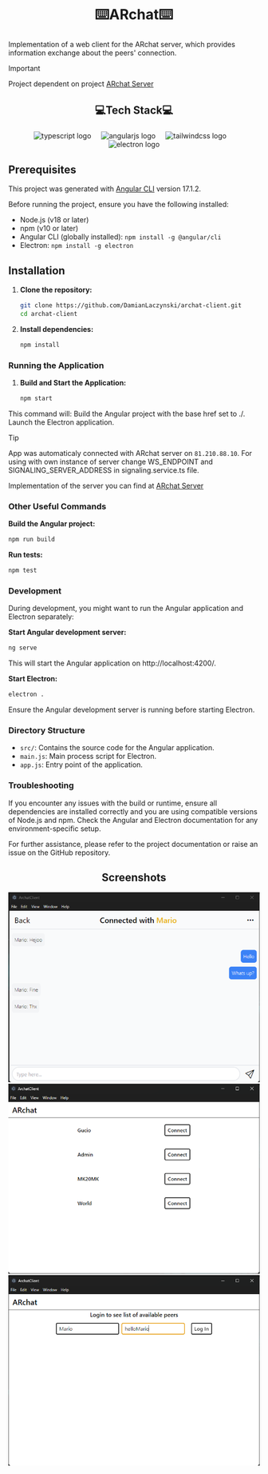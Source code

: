 <h1 align="center">⌨️ARchat⌨️</h1>

###

<p align="start">Implementation of a web client for the ARchat server, which provides information exchange about the peers' connection.</p>

> [!IMPORTANT] 
> Project dependent on project [ARchat Server](https://github.com/originalmk/archat-server)


###

<h2 align="center">💻Tech Stack💻</h2>

###

<div align="center">
  <img src="https://img.shields.io/badge/TypeScript-3178C6?logo=typescript&logoColor=white&style=for-the-badge" height="40" alt="typescript logo"  />
  <img width="12" />
  <img src="https://img.shields.io/badge/Angular-DD0031?logo=angular&logoColor=white&style=for-the-badge" height="40" alt="angularjs logo"  />
  <img width="12" />
  <img src="https://img.shields.io/badge/Tailwind CSS-06B6D4?logo=tailwindcss&logoColor=black&style=for-the-badge" height="40" alt="tailwindcss logo"  />
  <img width="12" />
  <img src="https://img.shields.io/badge/Electron-47848F?logo=electron&logoColor=white&style=for-the-badge" height="40" alt="electron logo"  />
</div>

## Prerequisites

This project was generated with [Angular CLI](https://github.com/angular/angular-cli) version 17.1.2.

Before running the project, ensure you have the following installed:

- Node.js (v18 or later)
- npm (v10 or later)
- Angular CLI (globally installed): `npm install -g @angular/cli`
- Electron: `npm install -g electron`

## Installation

1. **Clone the repository:**
   ```sh
   git clone https://github.com/DamianLaczynski/archat-client.git
   cd archat-client
   ```
2. **Install dependencies:**
    ```sh
    npm install
    ```
    
### Running the Application
1. **Build and Start the Application:**
    ```sh
    npm start
    ```
This command will:
Build the Angular project with the base href set to ./.
Launch the Electron application.

> [!TIP]
> App was automaticaly connected with ARchat server on `81.210.88.10`. For using with own instance of server change WS_ENDPOINT and SIGNALING_SERVER_ADDRESS in signaling.service.ts file.
> 
> Implementation of the server you can find at [ARchat Server](https://github.com/originalmk/archat-server)

### Other Useful Commands

**Build the Angular project:**

```sh
npm run build
```

**Run tests:**

```sh
npm test
```

### Development
During development, you might want to run the Angular application and Electron separately:

**Start Angular development server:**

```sh
ng serve
```

This will start the Angular application on http://localhost:4200/.

**Start Electron:**

```sh
electron .
```
Ensure the Angular development server is running before starting Electron.

### Directory Structure
- `src/`: Contains the source code for the Angular application.
- `main.js`: Main process script for Electron.
- `app.js`: Entry point of the application.
### Troubleshooting
If you encounter any issues with the build or runtime, ensure all dependencies are installed correctly and you are using compatible versions of Node.js and npm.
Check the Angular and Electron documentation for any environment-specific setup.

For further assistance, please refer to the project documentation or raise an issue on the GitHub repository.

###

<h2 align="center">Screenshots</h2>

<div align="center">
  <img src="screenshots/chat.png"/>
  <img src="screenshots/peers.png"/>
  <img src="screenshots/login.png"/>
</div>

